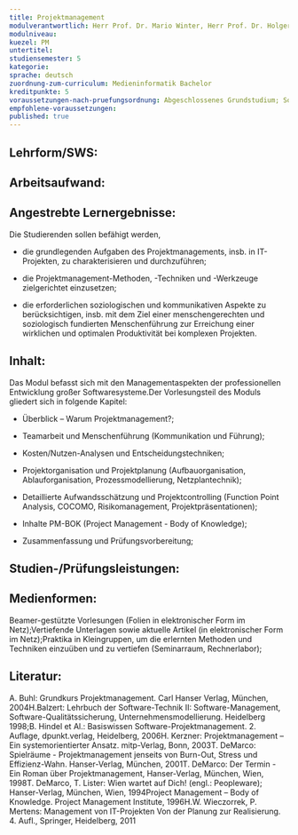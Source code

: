 ```yaml
---
title: Projektmanagement
modulverantwortlich: Herr Prof. Dr. Mario Winter, Herr Prof. Dr. Holger Günther, Herr Prof. Dr. Lutz Köhler
modulniveau:
kuezel: PM
untertitel:
studiensemester: 5
kategorie:
sprache: deutsch
zuordnung-zum-curriculum: Medieninformatik Bachelor
kreditpunkte: 5
voraussetzungen-nach-pruefungsordnung: Abgeschlossenes Grundstudium; Sonst keine besonderen Voraussetzungen
empfohlene-voraussetzungen: 
published: true
---
```


## Lehrform/SWS:


## Arbeitsaufwand:

## Angestrebte Lernergebnisse:
Die Studierenden sollen befähigt werden,  




- die grundlegenden Aufgaben des Projektmanagements, insb. in IT-Projekten, zu charakterisieren und durchzuführen; 

- die Projektmanagement-Methoden, -Techniken und -Werkzeuge zielgerichtet einzusetzen; 

- die erforderlichen soziologischen und kommunikativen Aspekte zu berücksichtigen, insb. mit dem Ziel einer menschengerechten und soziologisch fundierten Menschenführung zur Erreichung einer wirklichen und optimalen Produktivität bei komplexen Projekten.

## Inhalt:
Das Modul befasst sich mit den Managementaspekten der professionellen Entwicklung großer Softwaresysteme.Der Vorlesungsteil des Moduls gliedert sich in folgende Kapitel:  




- Überblick – Warum Projektmanagement?; 

- Teamarbeit und Menschenführung (Kommunikation und Führung); 

- Kosten/Nutzen-Analysen und Entscheidungstechniken; 

- Projektorganisation und Projektplanung (Aufbauorganisation, Ablauforganisation, Prozessmodellierung, Netzplantechnik); 

- Detaillierte Aufwandsschätzung und Projektcontrolling (Function Point Analysis, COCOMO, Risikomanagement, Projektpräsentationen); 

- Inhalte PM-BOK (Project Management - Body of Knowledge);

- Zusammenfassung und Prüfungsvorbereitung;

## Studien-/Prüfungsleistungen:


## Medienformen:
Beamer-gestützte Vorlesungen (Folien in elektronischer Form im Netz);Vertiefende Unterlagen sowie aktuelle Artikel (in elektronischer Form im Netz);Praktika in Kleingruppen, um die erlernten Methoden und Techniken einzuüben und zu vertiefen (Seminarraum, Rechnerlabor);

## Literatur:
A. Buhl: Grundkurs Projektmanagement. Carl Hanser Verlag, München, 2004H.Balzert: Lehrbuch der Software-Technik II: Software-Management, Software-Qualitätssicherung, Unternehmensmodellierung. Heidelberg 1998;B. Hindel et Al.: Basiswissen Software-Projektmanagement. 2. Auflage, dpunkt.verlag, Heidelberg, 2006H. Kerzner: Projektmanagement – Ein systemorientierter Ansatz. mitp-Verlag, Bonn, 2003T. DeMarco: Spielräume - Projektmanagement jenseits von Burn-Out, Stress und Effizienz-Wahn. Hanser-Verlag, München, 2001T. DeMarco: Der Termin - Ein Roman über Projektmanagement, Hanser-Verlag, München, Wien, 1998T. DeMarco, T. Lister: Wien wartet auf Dich! (engl.: Peopleware); Hanser-Verlag, München, Wien, 1994Project Management – Body of Knowledge. Project Management Institute, 1996H.W. Wieczorrek, P. Mertens: Management von IT-Projekten Von der Planung zur Realisierung. 4. Aufl., Springer, Heidelberg, 2011

